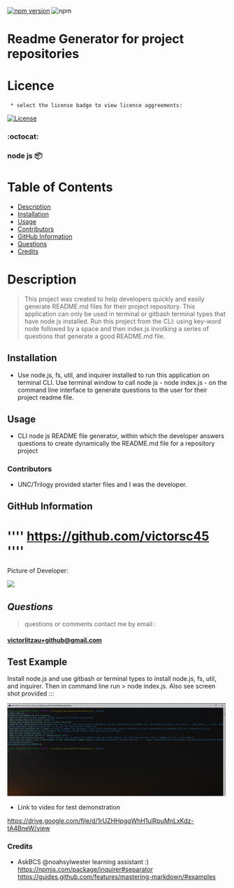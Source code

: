 
   
   [![npm version](https://badgen.net/npm/v/inquirer-emoji)](https://www.npmjs.com/package/inquirer-emoji)
   <img src="https://badge.fury.io/js/inquirer.svg" alt="npm">
 
   # Readme Generator for project repositories 


   # Licence
  
  >  
     * select the license badge to view licence aggreements:

     
[![License](https://img.shields.io/badge/License-MIT-lime.svg)](https://opensource.org/licenses/MIT)
    
  ### :octocat:
  ### node js :package: 

  # Table of Contents
  <!-- toc -->
  * [Description](#description)
  * [Installation](#installation)
  * [Usage](#usage)
  * [Contributors](#contributors)
  * [GitHub Information](#github-information)
  * [Questions](#questions)
  * [Credits](#credits)
   <!-- toc stop -->

  # **Description**
    
   > This project was created to help developers quickly and easily generate README.md files for their project repository. This application can only be used in terminal or gitbash terminal types that have node js installed. Run this project from the CLI: using key-word node followed by a space and then index.js involking a series of questions that generate a good README.md file.

  ## **Installation**
    
  * Use node.js, fs, util, and inquirer installed to run this application on terminal CLI. Use terminal window to call node js - node index.js - on the command line interface to generate questions to the user for their project readme file.

  ## **Usage**
   
  * CLI node js README file generator, within which the developer answers questions to create dynamically the README.md file for a repository project

  ### **Contributors**   

  * UNC/Trilogy provided starter files and I was the developer.

  ## **GitHub Information**
 
  # '''' https://github.com/victorsc45 ''''

  Picture of Developer: 

  <img src="https://avatars0.githubusercontent.com/victorsc45" width="250px" >
  
  ## *Questions*

  > questions or comments contact me by email : 

     
  ####  victorlitzau+github@gmail.com

  ## Test Example

   Install node.js and use gitbash or terminal types to install node.js, fs, util, and inquirer. Then in command line run > node index.js. Also see screen shot provided :::
   
<img src="./utils/screenshot.jpg" width="500px" >

   * Link to video for test demonstration

https://drive.google.com/file/d/1rUZHHpgqWhH1ulRpuMnLxKdz-tA4BneW/view
    
  ### Credits
  
   *  AskBCS @noahsylwester learning assistant :) https://npmjs.com/package/inquirer#separator https://guides.github.com/features/mastering-markdown/#examples
